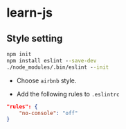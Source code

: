 # learn-js

## Style setting

```cmd
npm init
npm install eslint --save-dev
./node_modules/.bin/eslint --init
```

* Choose `airbnb` style.

* Add the following rules to `.eslintrc`

```json
"rules": {
    "no-console": "off"
}
```
